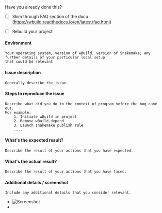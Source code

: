 Have you already done this?
- [ ] Skim through FAQ section of the docu (https://wbuild.readthedocs.io/en/latest/faq.html)
- [ ] Rebuild your project


#### Environment

    Your operating system, version of wBuild, version of Snakemake; any further details of your particular local setup
    that could be relevant

#### Issue description

    Generally describe the issue.

#### Steps to reproduce the issue

    Describe what did you do in the context of program before the bug came out.
    For example:
        1. Initiate wBuild in project
        2. Remove wBuild.depend
        3. Launch snakemake publish rule
        ....

#### What's the expected result?

    Describe the result of your actions that you have expected.


#### What's the actual result?

    Describe the result of your actions that you have faced.


#### Additional details / screenshot

    Include any additional details that you consider relevant.

- ![Screenshot]()
-
